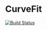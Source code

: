 # CurveFit

[![Build Status](https://travis-ci.org/pjabardo/CurveFit.jl.svg)](https://travis-ci.org/pjabardo/CurveFit.jl)
